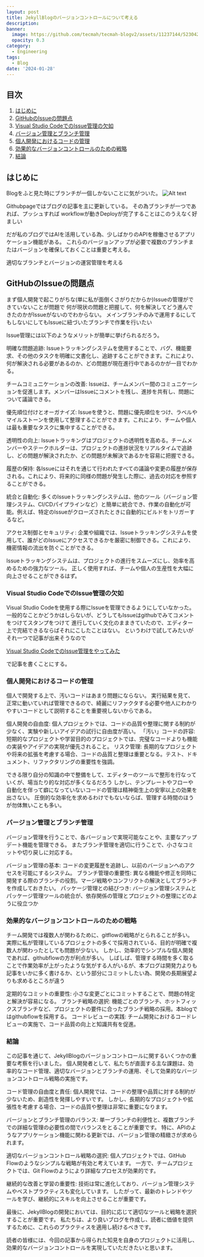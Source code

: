 ```yaml
---
layout: post
title: JekyllBlogのバージョンコントロールについて考える
description:
banner:
  image: https://github.com/tecmah/tecmah-blogv2/assets/11237144/523042e6-9331-4509-b69d-1aa6e1a3071f
  opacity: 0.3
category:
  - Engineering
tags: 
  - Blog
date: '2024-01-28'
---
```

## 目次

1. [はじめに](#はじめに)
2. [GitHubのIssueの問題点](#githubのissueの問題点)
3. [Visual Studio CodeでのIssue管理の欠如](#visual-studio-codeでのissue管理の欠如)
4. [バージョン管理とブランチ管理](#バージョン管理とブランチ管理)
5. [個人開発におけるコードの管理](#個人開発におけるコードの管理)
6. [効果的なバージョンコントロールのための戦略](#効果的なバージョンコントロールのための戦略)
7. [結論](#結論)

## はじめに

Blogをふと見た時にブランチが一個しかないことに気がついた。
![Alt text](https://cdn.discordapp.com/attachments/1198133923855732756/1198435645664804974/image.webp?ex=65bee52b&is=65ac702b&hm=2890961980e647d49d1eb13de01b4b62dceb618d0d809992e44eee8801dedee9&)

Githubpageではブログの記事を主に更新している。
その為ブランチが一つであれば、プッシュすれば
workflowが動きDeployが完了することはこのうえなく好ましい

だが私のブログではAIを活用している為、少しばかりのAPIを稼働させるアプリケーション機能がある。
これらのバージョンアップが必要で複数のブランチまたはバージョンを確保しておくことは重要と考える。

適切なブランチとバージョンの運営管理を考える

## GitHubのIssueの問題点

まず個人開発で起こりがちな(単に私が面倒くさがりだからか)Issueの管理ができていないことが問題で
何が現状の問題と把握して、何を解決してどう進んできたのかがIssueがないのでわからない。
メインブランチのみで運用するにしてもしないにしてもIssueに紐づいたブランチで作業を行いたい

Issue管理には以下のようなメリットが簡単に挙げられるだろう。

明確な問題追跡: Issueトラッキングシステムを使用することで、バグ、機能要求、その他のタスクを明確に文書化し、追跡することができます。これにより、何が解決される必要があるのか、どの問題が現在進行中であるのかが一目でわかる。

チームコミュニケーションの改善: Issueは、チームメンバー間のコミュニケーションを促進します。メンバーはIssueにコメントを残し、進捗を共有し、問題について議論できる。

優先順位付けとオーガナイズ: Issueを使うと、問題に優先順位をつけ、ラベルやマイルストーンを使用して整理することができます。これにより、チームや個人は最も重要なタスクに集中することができる。

透明性の向上: Issueトラッキングはプロジェクトの透明性を高める。チームメンバーやステークホルダーは、プロジェクトの進捗状況をリアルタイムで追跡し、どの問題が解決されたか、どの問題が未解決であるかを容易に把握できる。

履歴の保持: 各Issueにはそれを通じて行われたすべての議論や変更の履歴が保存される。これにより、将来的に同様の問題が発生した際に、過去の対応を参照することができる。

統合と自動化: 多くのIssueトラッキングシステムは、他のツール（バージョン管理システム、CI/CDパイプラインなど）と簡単に統合でき、作業の自動化が可能。例えば、特定のIssueがクローズされたときに自動的にビルドをトリガーするなど。

アクセス制御とセキュリティ: 企業や組織では、Issueトラッキングシステムを使用して、誰がどのIssueにアクセスできるかを厳密に制御できる。これにより、機密情報の流出を防ぐことができる。

Issueトラッキングシステムは、プロジェクトの進行をスムーズにし、効率を高めるための強力なツール。
正しく使用すれば、チームや個人の生産性を大幅に向上させることができるはず。

### Visual Studio CodeでのIssue管理の欠如

Visual Studio Codeを使用する際にIssueを管理できるようにしていなかった。
一般的なことかどうかはしらないが、どうしてもIssueはgithubでみてコメントをつけてスタンプをつけて
進行していく文化のままきていたので、エディター上で完結できるならばそれにこしたことはない。
というわけで試してみたいがそれ一つで記事が出来そうなので

[Visual Studio CodeでのIssue管理をやってみた](Issue-management-in-Visual-Studio-Code)

で記事を書くことにする。

### 個人開発におけるコードの管理

個人で開発する上で、汚いコードはあまり問題にならない。
実行結果を見て、正常に動いていれば管理できるので、綺麗にリファクタする必要や他人にわかりやすいコードとして説明することを重要視しないからである。

個人開発の自由度: 個人プロジェクトでは、コードの品質や整理に関する制約が少なく、実験や新しいアイデアの試行に自由度が高い。
「汚い」コードの許容: 短期的なプロジェクトや学習目的のプロジェクトでは、完璧なコードよりも機能の実装やアイデアの実現が優先されること。
リスク管理: 長期的なプロジェクトや将来の拡張を考慮する場合、コードの品質と整理は重要となる。テスト、ドキュメント、リファクタリングの重要性を強調。

できる限り自分の知識の中で整備をして、エディターのツールで整形を行なっていくが、場当たり的な対応が多くなるだろう
しかし、テンプレートやフローや自動化を伴って癖になっていないコードの管理は精神衛生上の安寧以上の効果を出さない。
圧倒的な効率化を求めるわけでもないならば、管理する時間のほうが勿体無いことも多い。

### バージョン管理とブランチ管理

バージョン管理を行うことで、各バージョンで実現可能なことや、主要なアップデート機能を管理できる。
またブランチ管理を適切に行うことで、小さなコミットや切り戻しに対応する。

バージョン管理の基本: コードの変更履歴を追跡し、以前のバージョンへのアクセスを可能にするシステム。
ブランチ管理の重要性: 異なる機能や修正を同時に開発する際のブランチの役割。マージ戦略やコンフリクトの解決としてブランチを作成しておきたい。
パッケージ管理との結びつき: バージョン管理システムとパッケージ管理ツールの統合が、依存関係の管理とプロジェクトの整理にどのように役立つか

### 効果的なバージョンコントロールのための戦略

チーム開発では複数人が関わるために、gitflowの戦略がとられることが多い。
実際に私が管理しているプロジェクトの多くで採用されている、目的が明確で複数人が関わったとしても問題が少ない。
しかし、効率的でシンプルな個人開発であれば、githubflowの方が利点が多い。
しばしば、管理する時間を多く取ることで作業効率が上がったような気がする人がいるが、本ブログは開発力よりも
記事をいかに多く書けるか、という部分にコミットしたい為、開発の長期展望よりも求めるところが違う

定期的なコミットの重要性: 小さな変更ごとにコミットすることで、問題の特定と解決が容易になる。
ブランチ戦略の選択: 機能ごとのブランチ、ホットフィックスブランチなど、プロジェクトの要件に合ったブランチ戦略の採用。本blogではgithubflowを採用する。
コードレビューの実践: チーム開発におけるコードレビューの実施で、コード品質の向上と知識共有を促進。

### 結論

この記事を通じて、JekyllBlogのバージョンコントロールに関するいくつかの重要な考察を行いました。
個人開発者として、私たちが直面する主な課題は、効率的なコード管理、適切なバージョンとブランチの運用、そして効果的なバージョンコントロール戦略の実施です。

コード管理の自由度と責任: 個人開発では、コードの整理や品質に対する制約が少ないため、創造性を発揮しやすいです。
しかし、長期的なプロジェクトや拡張性を考慮する場合、コードの品質や整理は非常に重要になります。

バージョンとブランチ管理のバランス: 単一ブランチの利便性と、複数ブランチでの詳細な管理の必要性の間でバランスをとることが重要です。
特に、APIのようなアプリケーション機能に関わる更新では、バージョン管理の精緻さが求められます。

適切なバージョンコントロール戦略の選択: 個人プロジェクトでは、GitHub Flowのようなシンプルな戦略が有効と考えています。
一方で、チームプロジェクトでは、Git Flowのようにより詳細なプロセスが効果的です。

継続的な改善と学習の重要性: 技術は常に進化しており、バージョン管理システムやベストプラクティスも変化しています。
したがって、最新のトレンドやツールを学び、継続的にスキルを向上させることが重要です。

最後に、JekyllBlogの開発においては、目的に応じて適切なツールと戦略を選択することが重要です。
私たちは、より良いブログを作成し、読者に価値を提供するために、これらのプラクティスを適用し続けるべきです。

読者の皆様には、今回の記事から得られた知見を自身のプロジェクトに活用し、効果的なバージョンコントロールを実現していただきたいと思います。
